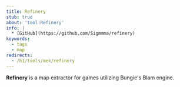 ```yaml
---
title: Refinery
stub: true
about: 'tool:Refinery'
info: |
  * [GitHub](https://github.com/Sigmmma/refinery)
keywords:
  - tags
  - map
redirects:
  - /h1/tools/mek/refinery
---
```

**Refinery** is a map extractor for games utilizing Bungie's Blam engine.

